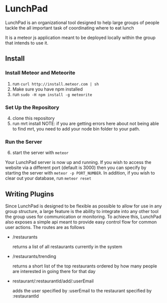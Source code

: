 LunchPad
========

LunchPad is an organizational tool designed to help large groups of people tackle the all important task of coordinating where to eat lunch

It is a meteor js application meant to be deployed locally within the group that intends to use it.

Install
--------

### Install Meteor and Meteorite

1. run ```curl http://install.meteor.com | sh```
2. Make sure you have npm installed
3. run ```sudo -H npm install -g meteorite```

### Set Up the Repository

4. clone this repository
5. run mrt install
   NOTE: if you are getting errors here about not being able to find mrt, you need to add your node bin folder to your path.

### Run the Server

6. start the server with ```meteor```

Your LunchPad server is now up and running.  If you wish to access the website via a different port (default is 3000) then you can specify by starting the server with ```meteor -p PORT_NUMBER```.  In addition, if you wish to clear out your database, run ```meteor reset```

Writing Plugins
--------

Since LunchPad is designed to be flexible as possible to allow for use in any group structure, a large feature is the ability to integrate into any other tool the group uses for communication or monitoring.  To achieve this, LunchPad also exposes a simple api meant to provide easy control flow for common user actions.  The routes are as follows

- /restaurants

  returns a list of all restaurants currently in the system
- /restaurants/trending

  returns a short list of the top restaurants ordered by how many people are interested in going there for that day
- restaurant/:restaurantId/add/:userEmail

  adds the user specified by :userEmail to the restaurant specified by :restaurantId
